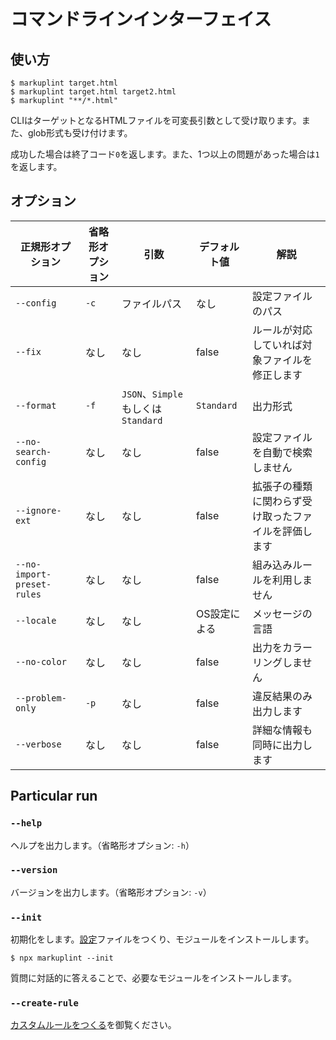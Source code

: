 # コマンドラインインターフェイス

## 使い方

```shell
$ markuplint target.html
$ markuplint target.html target2.html
$ markuplint "**/*.html"
```

CLIはターゲットとなるHTMLファイルを可変長引数として受け取ります。また、glob形式も受け付けます。

成功した場合は終了コード`0`を返します。また、1つ以上の問題があった場合は`1`を返します。

## オプション

| 正規形オプション           | 省略形オプション | 引数                               | デフォルト値 | 解説                                                 |
| -------------------------- | ---------------- | ---------------------------------- | ------------ | ---------------------------------------------------- |
| `--config`                 | `-c`             | ファイルパス                       | なし         | 設定ファイルのパス                                   |
| `--fix`                    | なし             | なし                               | false        | ルールが対応していれば対象ファイルを修正します       |
| `--format`                 | `-f`             | `JSON`、`Simple`もしくは`Standard` | `Standard`   | 出力形式                                             |
| `--no-search-config`       | なし             | なし                               | false        | 設定ファイルを自動で検索しません                     |
| `--ignore-ext`             | なし             | なし                               | false        | 拡張子の種類に関わらず受け取ったファイルを評価します |
| `--no-import-preset-rules` | なし             | なし                               | false        | 組み込みルールを利用しません                         |
| `--locale`                 | なし             | なし                               | OS設定による | メッセージの言語                                     |
| `--no-color`               | なし             | なし                               | false        | 出力をカラーリングしません                           |
| `--problem-only`           | `-p`             | なし                               | false        | 違反結果のみ出力します                               |
| `--verbose`                | なし             | なし                               | false        | 詳細な情報も同時に出力します                         |

## Particular run

### `--help`

ヘルプを出力します。（省略形オプション: `-h`）

### `--version`

バージョンを出力します。（省略形オプション: `-v`）

### `--init`

初期化をします。[設定](configuration/index.md)ファイルをつくり、モジュールをインストールします。

```shell
$ npx markuplint --init
```

質問に対話的に答えることで、必要なモジュールをインストールします。

### `--create-rule`

[カスタムルールをつくる](./custom-rule)を御覧ください。
